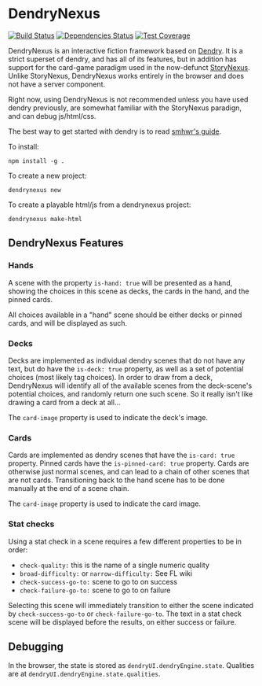 DendryNexus
======

[![Build Status](https://travis-ci.org/dendry/dendry.svg?branch=master)](https://travis-ci.org/dendry/dendry)
[![Dependencies Status](https://david-dm.org/dendry/dendry.svg)](https://david-dm.org/dendry/dendry)
[![Test Coverage](https://coveralls.io/repos/dendry/dendry/badge.png?branch=master)](https://coveralls.io/r/dendry/dendry)


DendryNexus is an interactive fiction framework based on [Dendry](https://github.com/aucchen/dendry). It is a strict superset of dendry, and has all of its features, but in addition has support for the card-game paradigm used in the now-defunct [StoryNexus](http://wiki.failbettergames.com/). Unlike StoryNexus, DendryNexus works entirely in the browser and does not have a server component.

Right now, using DendryNexus is not recommended unless you have used dendry previously, are somewhat familiar with the StoryNexus paradign, and can debug js/html/css.

The best way to get started with dendry is to read [smhwr's guide](https://smwhr.notion.site/Getting-started-with-Dendry-188e7e39a961497fb2d0a0deee0c21a0).

To install:

`npm install -g .`

To create a new project:

`dendrynexus new`

To create a playable html/js from a dendrynexus project:

`dendrynexus make-html`

## DendryNexus Features

### Hands

A scene with the property `is-hand: true` will be presented as a hand, showing the choices in this scene as decks, the cards in the hand, and the pinned cards.

All choices available in a "hand" scene should be either decks or pinned cards, and will be displayed as such.

### Decks

Decks are implemented as individual dendry scenes that do not have any text, but do have the `is-deck: true` property, as well as a set of potential choices (most likely tag choices). In order to draw from a deck, DendryNexus will identify all of the available scenes from the deck-scene's potential choices, and randomly return one such scene. So it really isn't like drawing a card from a deck at all...

The `card-image` property is used to indicate the deck's image.

### Cards

Cards are implemented as dendry scenes that have the `is-card: true` property. Pinned cards have the `is-pinned-card: true` property. Cards are otherwise just normal scenes, and can lead to a chain of other scenes that are not cards. Transitioning back to the hand scene has to be done manually at the end of a scene chain.

The `card-image` property is used to indicate the card image.

### Stat checks

Using a stat check in a scene requires a few different properties to be in order:

- `check-quality:` this is the name of a single numeric quality
- `broad-difficulty:`  or `narrow-difficulty:` See FL wiki
- `check-success-go-to:` scene to go to on success
- `check-failure-go-to:` scene to go to on failure

Selecting this scene will immediately transition to either the scene indicated by `check-success-go-to` or `check-failure-go-to`. The text in a stat check scene will be displayed before the results, on either success or failure.



## Debugging

In the browser, the state is stored as `dendryUI.dendryEngine.state`. Qualities are at `dendryUI.dendryEngine.state.qualities`.

